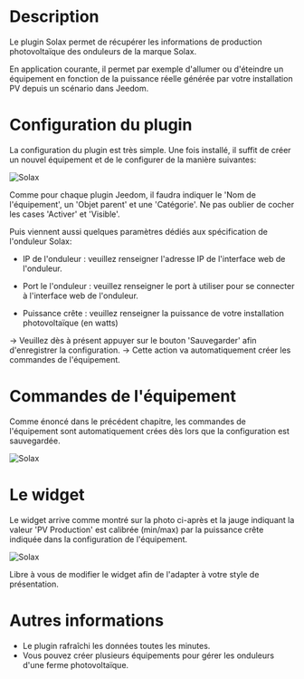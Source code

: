 Description 
===

Le plugin Solax permet de récupérer les informations de production photovoltaïque des onduleurs de la marque Solax.

En application courante, il permet par exemple d'allumer ou d'éteindre un équipement en fonction de la puissance réelle générée par votre installation PV depuis un scénario dans Jeedom.

Configuration du plugin 
===

La configuration du plugin est très simple.
Une fois installé, il suffit de créer un nouvel équipement et de le configurer de la manière suivantes:

![Solax](https://sattaz.github.io/Jeedom_Solax/pictures/Solax_2.jpg)

Comme pour chaque plugin Jeedom, il faudra indiquer le 'Nom de l'équipement', un 'Objet parent' et une 'Catégorie'.
Ne pas oublier de cocher les cases 'Activer' et 'Visible'.

Puis viennent aussi quelques paramètres dédiés aux spécification de l'onduleur Solax:

-   IP de l'onduleur : veuillez renseigner l'adresse IP de l'interface web de l'onduleur.

-   Port le l'onduleur : veuillez renseigner le port à utiliser pour se connecter à l'interface web de l'onduleur.

-   Puissance crête : veuillez renseigner la puissance de votre installation photovoltaïque (en watts)

-> Veuillez dès à présent appuyer sur le bouton 'Sauvegarder' afin d'enregistrer la configuration.
-> Cette action va automatiquement créer les commandes de l'équipement.

Commandes de l'équipement 
===

Comme énoncé dans le précédent chapitre, les commandes de l'équipement sont automatiquement crées dès lors que la configuration est sauvegardée.

![Solax](https://sattaz.github.io/Jeedom_Solax/pictures/Solax_3.jpg)



Le widget 
===

Le widget arrive comme montré sur la photo ci-après et la jauge indiquant la valeur 'PV Production' est calibrée (min/max) par la puissance crête indiquée dans la configuration de l'équipement.

![Solax](https://sattaz.github.io/Jeedom_Solax/pictures/Solax_1.jpg)

Libre à vous de modifier le widget afin de l'adapter à votre style de présentation.



Autres informations 
===

* Le plugin rafraîchi les données toutes les minutes.
* Vous pouvez créer plusieurs équipements pour gérer les onduleurs d'une ferme photovoltaïque.
